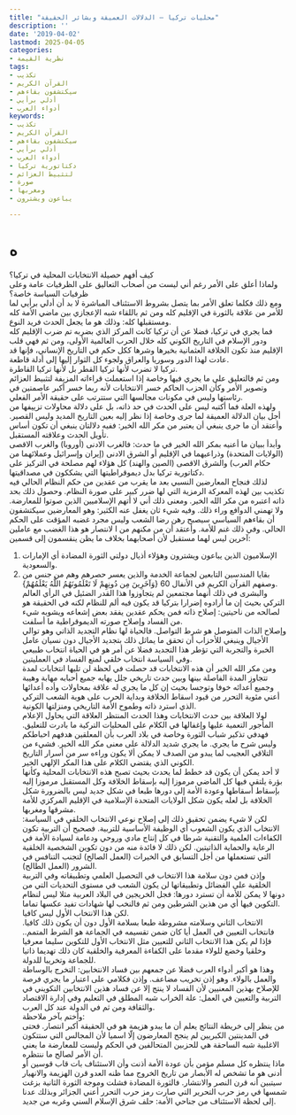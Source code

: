 ```yaml
---
title: "محليات تركيا – الدلالات العميقة وبشائر الحقيقة"
description: ''
date: '2019-04-02'
lastmod: 2025-04-05
categories:
- نظرية القيمة
tags:
- تكذيب
- القرآن الكريم
- سيكتشفون بقاءهم
- أدلي برأيي
- أدواء العرب
keywords:
- تكذيب
- القرآن الكريم
- سيكتشفون بقاءهم
- أدلي برأيي
- أدواء العرب
- دكتاتورية تركيا
- لتثبيط العزائم
- صورة
- ومغربها
- يباعون ويشترون

---
```

# **ه**

كيف أفهم حصيلة الانتخابات المحلية في تركيا؟   
ولماذا أعلق على الأمر رغم أني ليست من أصحاب التعاليق على الظرفيات عامة وعلى ظرفيات السياسة خاصة؟  
ومع ذلك فكلما تعلق الأمر بما يتصل بشروط الاستئناف المباشرة لا بد أن أدلي برأيي لما للأمر من علاقة بالثورة في الإقليم كله ومن ثم باللقاء شبه الإعجازي بين ماضي الأمة كله ومستقبلها كله: وذلك هو ما يجعل الحدث فريد النوع.  
فما يجري في تركيا، فضلا عن أن تركيا كانت المركز الذي بضربه تم ضرب الإقليم كله ودور الإسلام في التاريخ الكوني كله خلال الحرب العالمية الأولى، ومن ثم فهي قلب الإقليم منذ تكون الخلافة العثمانية بخيرها وشرها ككل حكم في التاريخ الإنساني، فإنها قد عادت لهذا الدور وسوريا والعراق ولجوء كل الثوار إليها إلى أدلة قاطعة.  
تركيا لا تضرب لأنها تركيا القطر بل لأنها تركيا القاطرة.   
ومن ثم فالتعليق على ما يجري فيها وخاصة إذا استعملت قراءاته المزيفة لتثبيط العزائم وتصوير الأمر وكأن الحزب الحاكم خسر الانتخابات لأنه ربما خسر أكبر عاصمتين في رئاستها وليس في مكونات مجالسها التي ستترتب على حقيقة الأمر الفعلي.  
ولهذه العلة فما أكتبه ليس على الحدث في حد ذاته، بل على دلالة محاولات تزييفها من أجل بيان الدلالة العميقة لما جرى وخاصة إذا نظر إليه بعين التاريخ المديد وليس القصير. وأعتقد أن ما جرى ينبغي أن يعتبر من مكر الله الخير: ففيه دلالتان ينبغي أن تكون أساس تأويل الحدث وعلاقته المستقبل.  
وأبدأ ببيان ما أعنيه بمكر الله الخير في ما حدث: فالغرب الادنى (أوروبا) والغرب الاقصى (الولايات المتحدة) وذراعيهما في الإقليم أو الشرق الادنى (إيران وإسرائيل وعملائهما من حكام العرب) والشرق الاقصى (الصين والهند) كل هؤلاء لهم مصلحة في التركيز على دكتاتورية تركيا بدل ديموقراطيتها التي يشككون في مصداقيتها.  
لذلك فنجاح المعارضين النسبي بعد ما يقرب من عقدين من حكم النظام الحالي فيه تكذيب بين لهذه المعركة الرمزية التي لها ضرر كبير على صورة النظام. وحصول ذلك بحد ذاته اعتبره من مكر الله الخير. ومعنى ذلك أني لا أتهم الإسلاميين الذين صوتوا للمعارضة. ولا تهمني الدوافع وراء ذلك. وفيه شيء ثان يغفل عنه الكثير: وهو المعارضين سيكتشفون أن بقاءهم السياسي سيصبح رهن رضا الشعب وليس مجرد غضبه المؤقت على الحكم الحالي. وفي ذلك غنم للأمة. وأعتقد أن من مكنهم من ا لانتصار هو هذا الغضب مع عاملين آخرين ليس لهما مستقبل لأن أصحابهما بخلاف ما يظن ينقسمون إلى قسمين:  
1. الإسلاميون الذين يباعون ويشترون وهؤلاء أذيال دولتي الثورة المضادة أي الإمارات والسعودية.  
2. بقايا المندسين التابعين لجماعة الخدمة والذين يعسر حصرهم وهم من جنس من وصفهم القرآن الكريم في الأنفال 60 {وَآخَرِينَ مِن دُونِهِمْ لَا تَعْلَمُونَهُمُ اللَّهُ يَعْلَمُهُمْ}.  
والبشرى في ذلك أنهما مجتمعين لم يتجاوزوا هذا القدر الضئيل في الرأي العالم التركي بحيث إن ما أرادوه إضرارا بتركيا قد يكون فيه ألم للنظام لكنه في الحقيقة هو لصالحه من ناحيتين: إصلاح ذاته فمن يحكم عقدين يفقد بعض إشعاعه ويشوبه شيء من الفساد وإصلاح صورته الديموقراطية ما أسلفت.  
وإصلاح الذات المتوصل هو شرط التواصل. فالحياة لها نظام التجديد الذاتي وهو توالي الأجيال وينبغي للأحزاب أن تحقق ما يماثل ذلك بتجديد الأجيال دون نسيان عامل الخبرة والتجربة التي تؤطر هذا التجديد فضلا عن أمر هو في الحياة انتخاب طبيعي وفي السياسة انتخاب خلقي لمنع الفساد في العمليتين.  
ومن مكر الله الخير أن هذه الانتخابات قد حصلت في لحظة لن تليها انتخابات لمدة تتجاوز المدة الفاصلة بينها وبين حدث تاريخي جلل يهابه جميع أحبابه مهابة وهيبة وجميع أعدائه خوفا وتوجسا بحيث إن كل ما يجري له علاقة بمحاولات وأده أعدائها أعني مئوية التحرر من قيود اسقاط الخلافة وبداية الحرب على هوية الشعب التركي الذي استرد ذاته وطموح الأمة التاريخي ومنزلتها الكونية.  
لولا العلاقة بين حدث الانتخابات وهذا الحدث المنتظر العلاقة التي يحاول الإعلام المأجور التعمية عليها وإغفالها في الكلام على المحليات التركية ما بادرت للتعليق. فهدفي تذكير شباب الثورة وخاصة في بلاد العرب بأن المعلقين هدفهم احباطكم وليس شرح ما يجري. ما يجري شديد الدلالة على معنى مكر الله الخير. فشيء من التلاقي العجيب لما يبدو من الصدف لا يمكن ألا يكون وراءه سر من أسرار التاريخ الكوني الذي يقتضي الكلام على هذا المكر الإلهي الخير.   
لا أحد يمكن أن يكون قد خطط لما يحدث بحيث تصبح هذه الانتخابات المحلية وكأنها بؤرة يلتقي فيها كل الماضي مرموزا إليه بإسقاط الخلافة وكل المستقبل مرموزا إليه بإسقاط أسقاطها وعودة الأمة إلى دورها طبعا في شكل جديد ليس بالضرورة شكل الخلافة بل لعله يكون شكل الولايات المتحدة الإسلامية في الإقليم المركزي للأمة مشرقها ومغربها.  
لكن لا شيء يضمن تحقيق ذلك إلى إصلاح نوعي الانتخاب الخلقي في السياسة: الانتخاب الذي يكون الشعوب أي الوظيفة الأساسية للتربية. فصحيح أن التربية تكون الكفاءات العلمية والتقنية شرطا في كل إنتاج مادي وروحي ودعامة لسيادة الأمة في الرعاية والحماية الذاتيتين. لكن ذلك لا فائدة منه من دون تكوين الشخصية الخلقية التي تستعملها من أجل التسابق في الخيرات (العمل الصالح) لتجنب التنافس في الشرور (العمل الطالح).  
وإذن فمن دون سلامة هذا الانتخاب في التحصيل العلمي وتطبيقاته وفي التربية الخلقية على الفضائل وتطبيقاتها لن يكون الشعب في مستوى التحديات التي من دونها لا يمكن للأمة أن تسترد دورها: فجل الخريجين في البلاد العربية مثلا ليس لنظام التكوين فيها أي من هذين الشرطين ومن ثم فالنخب لها شهادات تفيد عكسها تماما.  
لكن هذا الانتخاب الأول ليس كافيا.   
الانتخاب الثاني وسلامته مشروطة طبعا بسلامة الأول دون أن يكون ذلك كافيا. فانتخاب التعيين في العمل أيا كان ضمن تقسيمه في الجماعة هو الشرط المتمم.. فإذا لم يكن هذا الانتخاب الثاني للتعيين مثل الانتخاب الأول للتكوين سليما معرفيا وخلقيا وخضع للولاء مقدما على الكفاءة المعرفية والخلقية كان ذلك تهديما ذاتيا للجماعة وتخريبا للدولة.  
وهذا هو أكبر أدواء العرب فضلا عن جمعهم بين فساد الانتخابين: التخرج بالوساطة والعمل بالولاء. وهو إذن تخريب مضاعف. وإذن فكلامي على اعتبار ما يجري فرصة للإصلاح بهذين المعنيين لأن الفساد لا ينتج إلا عن فساد هذين الانتخابين التكويني في التربية والتعيين في العمل: علة الخراب شبه المطلق في التعليم وفي إدارة الاقتصاد والثقافة ومن ثم في الدولة عند كل العرب.  
وأختم بآخر ملاحظة:   
من ينظر إلى خريطة النتائج يعلم أن ما يبدو هزيمة هو في الحقيقة أكبر انتصار. فحتى في المدينتين الكبريين لم ينجح المعارضون إلّا اسميا لأن المجالس التي ستتكون الاغلبية شبه الساحقة هي للحزبين المتحالفين في الحكم وليست للمعارضة ما يعني أن الأمر لصالح ما ننتظره.  
ماذا ينتظره كل مسلم مؤمن بأن عودة الأمة أذنت وأن الاستئناف بات قاب قوسين أو أدنى هو ما تشخص له الأبصار من تاريخ الخروج مما ظنه العدو قرن الهزيمة والانهيار سيتبين أنه قرن النصر والانتشار. فالثورة المضادة فشلت وموجة الثورة الثانية بزغت شمسها في رمز حرب التحرير التي صارت رمز حرب التحرر أعني الجزائر وبذلك عدنا إلى لحظة الاستئناف من جناحي الأمة: حلف شرق الإسلام السني وغربه من جديد.

###
